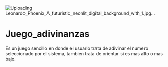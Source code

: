 ![Uploading Leonardo_Phoenix_A_futuristic_neonlit_digital_background_with_1.jpg…]()


# Juego_adivinanzas
Es un juego sencillo en donde el usuario trata de adivinar el numero seleccionado por el sistema, tambien trata de orientar si es mas alto o mas bajo.
